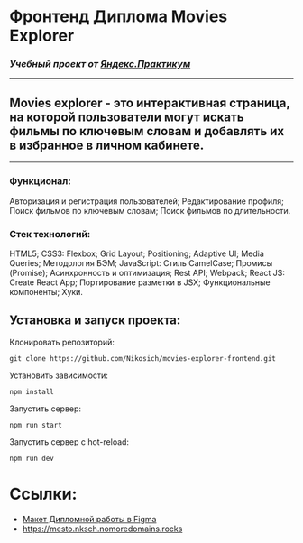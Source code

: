 # Фронтенд Диплома Movies Explorer
### *Учебный проект от [Яндекс.Практикум](https://practicum.yandex.ru/web/)*

---

## Movies explorer - это интерактивная страница, на которой пользователи могут искать фильмы по ключевым словам и добавлять их в избранное в личном кабинете.  

---

### Функционал:
Авторизация и регистрация пользователей;
Редактирование профиля;
Поиск фильмов по ключевым словам;
Поиск фильмов по длительности.

### Стек технологий:
HTML5;
CSS3:
Flexbox;
Grid Layout;
Positioning;
Adaptive UI;
Media Queries;
Методология БЭМ;
JavaScript:
Стиль CamelCase;
Промисы (Promise);
Асинхронность и оптимизация;
Rest API;
Webpack;
React JS:
Create React App;
Портирование разметки в JSX;
Функциональные компоненты;
Хуки.

## Установка и запуск проекта:
Клонировать репозиторий:

    git clone https://github.com/Nikosich/movies-explorer-frontend.git

Установить зависимости:

    npm install

Запустить сервер:

    npm run start

Запустить сервер с hot-reload:

    npm run dev

# Ссылки:
- [Макет Дипломной работы в Figma](https://www.figma.com/file/1QGxtOGkBTWmJS4TV0TTqv/light-4?type=design&node-id=891%3A3857&mode=dev&t=83p5dqgR4xldZVGs-1)
- https://mesto.nksch.nomoredomains.rocks


